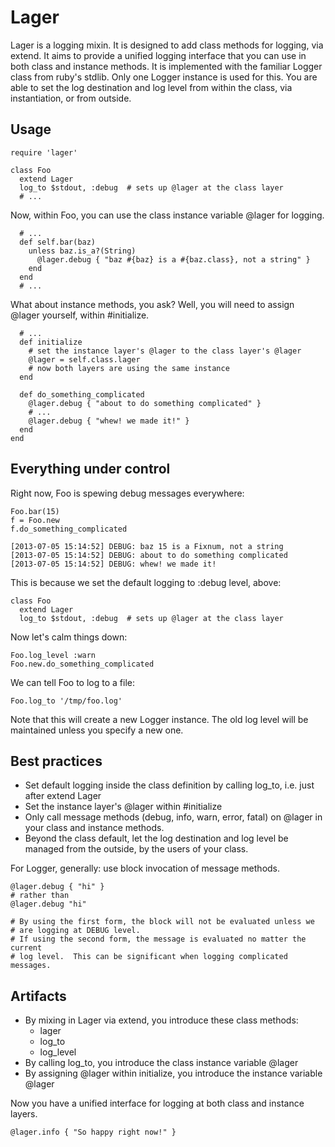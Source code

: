 Lager
=====
Lager is a logging mixin.  It is designed to add class methods for logging, via extend.  It aims to provide a unified logging interface that you can use in both class and instance methods.  It is implemented with the familiar Logger class from ruby's stdlib.  Only one Logger instance is used for this.  You are able to set the log destination and log level from within the class, via instantiation, or from outside.

Usage
-----
    require 'lager'

    class Foo
      extend Lager
      log_to $stdout, :debug  # sets up @lager at the class layer
      # ...

Now, within Foo, you can use the class instance variable @lager for logging.

      # ...
      def self.bar(baz)
        unless baz.is_a?(String)
          @lager.debug { "baz #{baz} is a #{baz.class}, not a string" }
        end
      end
      # ...

What about instance methods, you ask?  Well, you will need to assign @lager yourself, within #initialize.

      # ...
      def initialize
        # set the instance layer's @lager to the class layer's @lager
        @lager = self.class.lager
        # now both layers are using the same instance
      end

      def do_something_complicated
        @lager.debug { "about to do something complicated" }
        # ...
        @lager.debug { "whew! we made it!" }
      end
    end

Everything under control
------------------------
Right now, Foo is spewing debug messages everywhere:

    Foo.bar(15)
    f = Foo.new
    f.do_something_complicated

    [2013-07-05 15:14:52] DEBUG: baz 15 is a Fixnum, not a string
    [2013-07-05 15:14:52] DEBUG: about to do something complicated
    [2013-07-05 15:14:52] DEBUG: whew! we made it!


This is because we set the default logging to :debug level, above:

    class Foo
      extend Lager
      log_to $stdout, :debug  # sets up @lager at the class layer

Now let's calm things down:

    Foo.log_level :warn
    Foo.new.do_something_complicated

We can tell Foo to log to a file:

    Foo.log_to '/tmp/foo.log'

Note that this will create a new Logger instance.  The old log level will be maintained unless you specify a new one.

Best practices
--------------
* Set default logging inside the class definition by calling log_to, i.e. just after extend Lager
* Set the instance layer's @lager within #initialize
* Only call message methods (debug, info, warn, error, fatal) on @lager in your class and instance methods.
* Beyond the class default, let the log destination and log level be managed from the outside, by the users of your class.

For Logger, generally: use block invocation of message methods.

    @lager.debug { "hi" }
    # rather than
    @lager.debug "hi"

    # By using the first form, the block will not be evaluated unless we
    # are logging at DEBUG level.
    # If using the second form, the message is evaluated no matter the current
    # log level.  This can be significant when logging complicated messages.

Artifacts
---------
* By mixing in Lager via extend, you introduce these class methods:
  * lager
  * log_to
  * log_level
* By calling log_to, you introduce the class instance variable @lager
* By assigning @lager within initialize, you introduce the instance variable @lager

Now you have a unified interface for logging at both class and instance layers.

    @lager.info { "So happy right now!" }
